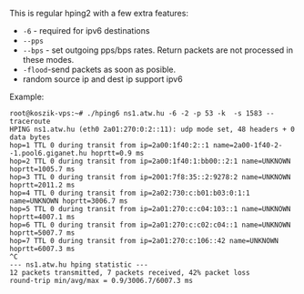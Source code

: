 This is regular hping2 with a few extra features:

* `-6` - required for ipv6 destinations
* `--pps`
* `--bps` - set outgoing pps/bps rates. Return packets are not processed in these modes.
* `-flood`-send packets as soon as posible.
* random source ip and dest ip support ipv6

Example:

    root@koszik-vps:~# ./hping6 ns1.atw.hu -6 -2 -p 53 -k  -s 1583 --traceroute
    HPING ns1.atw.hu (eth0 2a01:270:0:2::11): udp mode set, 48 headers + 0 data bytes
    hop=1 TTL 0 during transit from ip=2a00:1f40:2::1 name=2a00-1f40-2--1.pool6.giganet.hu hoprtt=0.9 ms
    hop=2 TTL 0 during transit from ip=2a00:1f40:1:bb00::2:1 name=UNKNOWN hoprtt=1005.7 ms
    hop=3 TTL 0 during transit from ip=2001:7f8:35::2:9278:2 name=UNKNOWN hoprtt=2011.2 ms
    hop=4 TTL 0 during transit from ip=2a02:730:c:b01:b03:0:1:1 name=UNKNOWN hoprtt=3006.7 ms
    hop=5 TTL 0 during transit from ip=2a01:270:c:c04:103::1 name=UNKNOWN hoprtt=4007.1 ms
    hop=6 TTL 0 during transit from ip=2a01:270:c:c02:c04::1 name=UNKNOWN hoprtt=5007.7 ms
    hop=7 TTL 0 during transit from ip=2a01:270:c:106::42 name=UNKNOWN hoprtt=6007.3 ms
    ^C
    --- ns1.atw.hu hping statistic ---
    12 packets transmitted, 7 packets received, 42% packet loss
    round-trip min/avg/max = 0.9/3006.7/6007.3 ms
